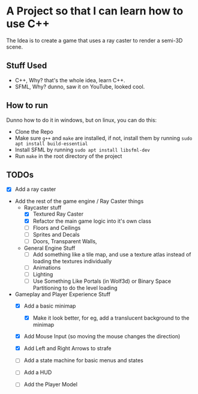 # A Project so that I can learn how to use C++

The Idea is to create a game that uses a ray caster to render a semi-3D scene.

## Stuff Used

- C++, Why? that's the whole idea, learn C++.
- SFML, Why? dunno, saw it on YouTube, looked cool.

## How to run

Dunno how to do it in windows, but on linux, you can do this:
 - Clone the Repo
 - Make sure `g++` and `make` are installed, if not, install them by running `sudo apt install build-essential`
 - Install SFML by running `sudo apt install libsfml-dev`
 - Run `make` in the root directory of the project

## TODOs

- [x] Add a ray caster
- Add the rest of the game engine / Ray Caster things
  - Raycaster stuff
    - [x] Textured Ray Caster
    - [x] Refactor the main game logic into it's own class
    - [ ] Floors and Ceilings
    - [ ] Sprites and Decals
    - [ ] Doors, Transparent Walls, 
  - General Engine Stuff
    - [ ] Add something like a tile map, and use a texture atlas instead of loading the textures individually
    - [ ] Animations
    - [ ] Lighting
    - [ ] Use Something Like Portals (in Wolf3d) or Binary Space Partitioning to do the level loading
- Gameplay and Player Experience Stuff
  - [x] Add a basic minimap
    - [x] Make it look better, for eg, add a translucent background to the minimap
  - [x] Add Mouse Input (so moving the mouse changes the direction)
  - [x] Add Left and Right Arrows to strafe
  - [ ] Add a state machine for basic menus and states
  - [ ] Add a HUD
  - [ ] Add the Player Model
 
